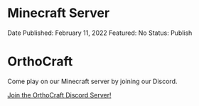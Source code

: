 # Minecraft Server

Date Published: February 11, 2022
Featured: No
Status: Publish

# OrthoCraft

Come play on our Minecraft server by joining our Discord. 

[Join the OrthoCraft Discord Server!](https://discord.gg/8wnwaTqVHH)
